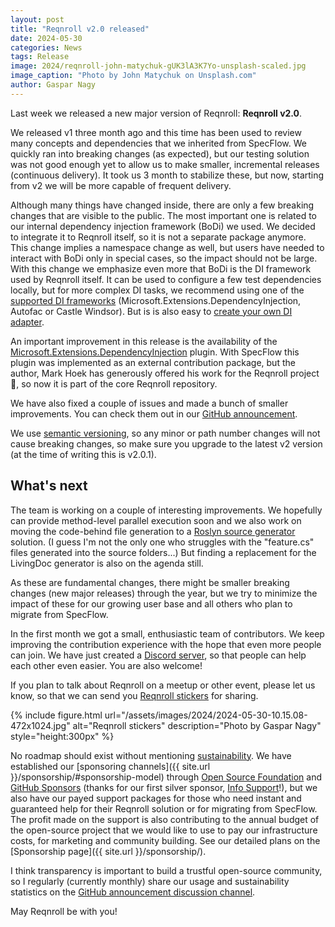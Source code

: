 ```yaml
---
layout: post
title: "Reqnroll v2.0 released"
date: 2024-05-30
categories: News
tags: Release
image: 2024/reqnroll-john-matychuk-gUK3lA3K7Yo-unsplash-scaled.jpg
image_caption: "Photo by John Matychuk on Unsplash.com"
author: Gaspar Nagy
---
```


Last week we released a new major version of Reqnroll: **Reqnroll v2.0**.

We released v1 three month ago and this time has been used to review many concepts and dependencies that we inherited from SpecFlow. We quickly ran into breaking changes (as expected), but our testing solution was not good enough yet to allow us to make smaller, incremental releases (continuous delivery). It took us 3 month to stabilize these, but now, starting from v2 we will be more capable of frequent delivery.

<!--more-->

Although many things have changed inside, there are only a few breaking changes that are visible to the public. The most important one is related to our internal dependency injection framework (BoDi) we used. We decided to integrate it to Reqnroll itself, so it is not a separate package anymore. This change implies a namespace change as well, but users have needed to interact with BoDi only in special cases, so the impact should not be large. With this change we emphasize even more that BoDi is the DI framework used by Reqnroll itself. It can be used to configure a few test dependencies locally, but for more complex DI tasks, we recommend using one of the [supported DI frameworks](https://docs.reqnroll.net/latest/integrations/index.html) (Microsoft.Extensions.DependencyInjection, Autofac or Castle Windsor). But is is also easy to [create your own DI adapter](https://github.com/reqnroll/Reqnroll/issues/145#issuecomment-2137282775).

An important improvement in this release is the availability of the [Microsoft.Extensions.DependencyInjection](https://www.nuget.org/packages/Microsoft.Extensions.DependencyInjection) plugin. With SpecFlow this plugin was implemented as an external contribution package, but the author, Mark Hoek has generously offered his work for the Reqnroll project 🙏, so now it is part of the core Reqnroll repository.

We have also fixed a couple of issues and made a bunch of smaller improvements. You can check them out in our [GitHub announcement](https://github.com/orgs/reqnroll/discussions/142).

We use [semantic versioning](https://semver.org/), so any minor or path number changes will not cause breaking changes, so make sure you upgrade to the latest v2 version (at the time of writing this is v2.0.1).

## What's next

The team is working on a couple of interesting improvements. We hopefully can provide method-level parallel execution soon and we also work on moving the code-behind file generation to a [Roslyn source generator](https://learn.microsoft.com/en-us/dotnet/csharp/roslyn-sdk/source-generators-overview) solution. (I guess I'm not the only one who struggles with the "feature.cs" files generated into the source folders...) But finding a replacement for the LivingDoc generator is also on the agenda still.

As these are fundamental changes, there might be smaller breaking changes (new major releases) through the year, but we try to minimize the impact of these for our growing user base and all others who plan to migrate from SpecFlow.

In the first month we got a small, enthusiastic team of contributors. We keep improving the contribution experience with the hope that even more people can join. We have just created a [Discord server](https://go.reqnroll.net/discord-invite), so that people can help each other even easier. You are also welcome!

If you plan to talk about Reqnroll on a meetup or other event, please let us know, so that we can send you [Reqnroll stickers](https://github.com/orgs/reqnroll/discussions/98) for sharing.

{% include figure.html url="/assets/images/2024/2024-05-30-10.15.08-472x1024.jpg" alt="Reqnroll stickers" description="Photo by Gaspar Nagy" style="height:300px" %}

No roadmap should exist without mentioning [sustainability](https://go.reqnroll.net/sustainability). We have established our [sponsoring channels]({{ site.url }}/sponsorship/#sponsorship-model) through [Open Source Foundation](https://opencollective.com/reqnroll) and [GitHub Sponsors](https://github.com/sponsors/reqnroll) (thanks for our first silver sponsor, [Info Support](https://www.infosupport.com/)!), but we also have our payed support packages for those who need instant and guaranteed help for their Reqnroll solution or for migrating from SpecFlow. The profit made on the support is also contributing to the annual budget of the open-source project that we would like to use to pay our infrastructure costs, for marketing and community building. See our detailed plans on the [Sponsorship page]({{ site.url }}/sponsorship/).

I think transparency is important to build a trustful open-source community, so I regularly (currently monthly) share our usage and sustainability statistics on the [GitHub announcement discussion channel](https://github.com/orgs/reqnroll/discussions/categories/announcements?discussions_q=is%3Aopen+category%3AAnnouncements+label%3Atransparency).

May Reqnroll be with you!